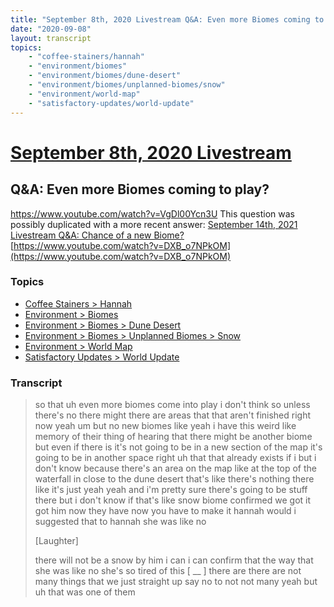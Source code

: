```yaml
---
title: "September 8th, 2020 Livestream Q&A: Even more Biomes coming to play?"
date: "2020-09-08"
layout: transcript
topics:
    - "coffee-stainers/hannah"
    - "environment/biomes"
    - "environment/biomes/dune-desert"
    - "environment/biomes/unplanned-biomes/snow"
    - "environment/world-map"
    - "satisfactory-updates/world-update"
---
```

# [September 8th, 2020 Livestream](../2020-09-08.md)
## Q&A: Even more Biomes coming to play?
https://www.youtube.com/watch?v=VgDl00Ycn3U
This question was possibly duplicated with a more recent answer: [September 14th, 2021 Livestream Q&A: Chance of a new Biome?](./yt-DXB_o7NPkOM.md) [https://www.youtube.com/watch?v=DXB_o7NPkOM](https://www.youtube.com/watch?v=DXB_o7NPkOM)


### Topics
* [Coffee Stainers > Hannah](../topics/coffee-stainers/hannah.md)
* [Environment > Biomes](../topics/environment/biomes.md)
* [Environment > Biomes > Dune Desert](../topics/environment/biomes/dune-desert.md)
* [Environment > Biomes > Unplanned Biomes > Snow](../topics/environment/biomes/unplanned-biomes/snow.md)
* [Environment > World Map](../topics/environment/world-map.md)
* [Satisfactory Updates > World Update](../topics/satisfactory-updates/world-update.md)

### Transcript

> so that uh even more biomes come into play i don't think so unless there's no there might there are areas that that aren't finished right now yeah um but no new biomes like yeah i have this weird like memory of their thing of hearing that there might be another biome but even if there is it's not going to be in a new section of the map it's going to be in another space right uh that that already exists if i but i don't know because there's an area on the map like at the top of the waterfall in close to the dune desert that's like there's nothing there like it's just yeah yeah and i'm pretty sure there's going to be stuff there but i don't know if that's like snow biome confirmed we got it got him now they have now you have to make it hannah would i suggested that to hannah she was like no
>
> [Laughter]
>
> there will not be a snow by him i can i can confirm that the way that she was like no she's so tired of this [ __ ] there are there are not many things that we just straight up say no to not not many yeah but uh that was one of them
